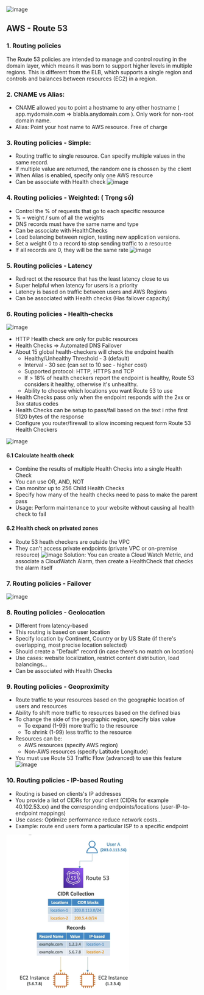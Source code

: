 ![image](https://github.com/nhvu95/aws-handbook/assets/26276890/134958a7-a883-46f3-ba46-7287c99a938a)

## AWS - Route 53
### 1. Routing policies

The Route 53 policies are intended to manage and control routing in the domain layer, which means it was born to support higher levels in multiple regions. This is different from the ELB, which supports a single region and controls and balances between resources (EC2) in a region.

### 2. CNAME vs Alias:
  * CNAME allowed you to point a hostname to any other hostname ( app.mydomain.com => blabla.anydomain.com ). Only work for non-root domain name.
  * Alias: Point your host name to AWS resource. Free of charge

### 3. Routing policies - Simple:
  * Routing traffic to single resource. Can specify multiple values in the same record.
  * If multiple value are returned, the random one is chossen by the client
  * When Alias is enabled, specify only one AWS resource
  * Can be associate with Health check
![image](https://github.com/nhvu95/aws-handbook/assets/26276890/b9e29ee5-2dc4-464c-b386-d7518c91a84b)

### 4. Routing policies - Weighted: ( Trọng số)
  * Control the % of requests that go to each specific resource
  * % = weight / sum of all the weights
  * DNS records must have the same name and type
  * Can be associate with HealthChecks
  * Load balancing between region, testing new application versions.
  * Set a weight 0 to a record to stop sending traffic to a resource
  * If all records are 0, they will be the same rate
![image](https://github.com/nhvu95/aws-handbook/assets/26276890/7d83c27c-89c8-4f20-86b2-cf9328380b76)

### 5. Routing policies - Latency
  * Redirect ot the resource that has the least latency close to us
  * Super helpful when latency for users is a priority
  * Latency is based on traffic between users and AWS Regions
  * Can be associated with Health checks (Has failover capacity)

### 6. Routing policies - Health-checks
   ![image](https://github.com/nhvu95/aws-handbook/assets/26276890/ef43072c-c5fd-41d3-93db-c1215dd46e3d)
   * HTTP Health check are only for public resources
   * Health Checks => Automated DNS Failover
   * About 15 global health-checkers will check the endpoint health
      * Healthy/Unhealthy Threshold - 3 (default)
      * Interval - 30 sec (can set to 10 sec - higher cost)
      * Supported protocol: HTTP, HTTPS and TCP
      * If > 18% of health checkers report the endpoint is healthy, Route 53 considers it healthy, otherwise it's unhealthy.
      * Ability to choose which locations you want Route 53 to use
   * Health Checks pass only when the endpoint responds with the 2xx or 3xx status codes
   * Health Checks can be setup to pass/fail based on the text i nthe first 5120 bytes of the response
   * Configure you router/firewall to allow incoming request form Route 53 Health Checkers

![image](https://github.com/nhvu95/aws-handbook/assets/26276890/7f4a2295-00a2-4084-aa07-66c7ef89bbb4)
#### 6.1 Calculate health check
   * Combine the results of multiple Health Checks into a single Health Check
   * You can use OR, AND, NOT
   * Can monitor up to 256 Child Health Checks
   * Specify how many of the health checks need to pass to make the parent pass
   * Usage: Perform maintenance to your website without causing all health check to fail
#### 6.2 Health check on privated zones
   * Route 53 heath checkers are outside the VPC
   * They can't access private endpoints (private VPC or on-premise resource)
![image](https://github.com/nhvu95/aws-handbook/assets/26276890/98a968d5-dba2-473f-9ecd-9f3c657b31a5)
Solution: You can create a Cloud Watch Metric, and associate a CloudWatch Alarm, then create a HealthCheck that checks the alarm itself

### 7. Routing policies - Failover
![image](https://github.com/nhvu95/aws-handbook/assets/26276890/38b736e6-e577-4784-b795-49da153496f4)

### 8. Routing policies - Geolocation
* Different from latency-based
* This routing is based on user location
* Specify location by Continent, Country or by US State (if there's overlapping, most precise location selected)
* Should create a "Default" record (in case there's no match on location)
* Use cases: website localization, restrict content distribution, load balancings...
* Can be associated with Health Checks

### 9. Routing policies - Geoproximity
* Route traffic to your resources based on the geographic location of users and resources
* Ability fo shift more traffic to resources based on the defined bias
* To change the side of the geographic region, specify bias value
   * To expand (1-99) more traffic to the resource
   * To shrink (1-99) less traffic to the resource
* Resources can be:
   * AWS resources (specify AWS region)
   * Non-AWS resources (specify Latitude Longitude)
* You must use Route 53 Traffic Flow (advanced) to use this feature
![image](https://github.com/nhvu95/aws-handbook/assets/26276890/be9b4d2b-3a7a-4132-a019-debd1736cbf8)

### 10. Routing policies - IP-based Routing
* Routing is based on clients's IP addresses
* You provide a list of CIDRs for your client (CIDRs for example 40.102.53.xx) and the corresponding endpoints/locations (user-IP-to-endpoint mappings)
* Use cases: Optimize performance reduce network costs...
* Example: route end users form a particular ISP to a specific endpoint

![image](https://raw.githubusercontent.com/nhvu95/aws-handbook/main/AWS%20-%20Route%2053-1708003953709.png)